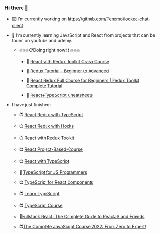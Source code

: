 ### Hi there 👋

- :keyboard: I’m currently working on https://github.com/Tenemo/locked-chat-client
- 🌱 I’m currently learning JavaScript and React from projects that can be found on youtube and udemy.

  - :fire::fire::fire::clipboard:Doing right now:exclamation: :exclamation: :fire::fire::fire:
  
    - :pushpin: [React with Redux Toolkit Crash Course](https://www.youtube.com/watch?v=jR4fagDcvrc)
  
    - :pushpin: [Redux Tutorial - Beginner to Advanced](https://www.youtube.com/watch?v=zrs7u6bdbUw)
  
    - :pushpin: [React Redux Full Course for Beginners | Redux Toolkit Complete Tutorial](https://www.youtube.com/watch?v=NqzdVN2tyvQ)
  
    - :pushpin: [React+TypeScript Cheatsheets](https://github.com/typescript-cheatsheets/react)
   
 
  
  
  
- I have just finished:

    - :tv: [React Redux with TypeScript](https://www.youtube.com/watch?v=udr2rx_B99w)
  
    - :tv: [React Redux with Hooks](https://www.youtube.com/watch?v=9jULHSe41ls)
  
    - :tv: [React with Redux Toolkit](https://www.youtube.com/watch?v=jR4fagDcvrc)
  
    - :tv: [React Project-Based-Course](https://www.youtube.com/watch?v=u6gSSpfsoOQ&t=515s)

    - :tv: [React with TypeScript](https://www.youtube.com/watch?v=jrKcJxF0lAU)

    - :book: [TypeScript for JS Programmers](https://ts.chibicode.com/todo/)

    - :tv: [TypeScript for React Components](https://www.youtube.com/watch?v=z8lDwLKthr8)

    - :tv: [Learn TypeScript](https://www.youtube.com/watch?v=gp5H0Vw39yw)

    - :tv: [TypeScript Course](https://www.youtube.com/watch?v=BwuLxPH8IDs)

    - :orange_book:[Fullstack React: The Complete Guide to ReactJS and Friends](https://www.newline.co/fullstack-react/)
    
    - :tv:[The Complete JavaScript Course 2022: From Zero to Expert!](https://www.udemy.com/course/the-complete-javascript-course/)

<!--
**wojciech-lasota/wojciech-lasota** is a ✨ _special_ ✨ repository because its `README.md` (this file) appears on your GitHub profile.

Here are some ideas to get you started:

- 🔭 I’m currently working on ...
- 🌱 I’m currently learning ...
- 👯 I’m looking to collaborate on ...
- 🤔 I’m looking for help with ...
- 💬 Ask me about ...
- 📫 How to reach me: ...
- 😄 Pronouns: ...
- ⚡ Fun fact: ...
- :orange_book: I'm currently reading Fullstack React: The Complete Guide to ReactJS and Friends.
-->
